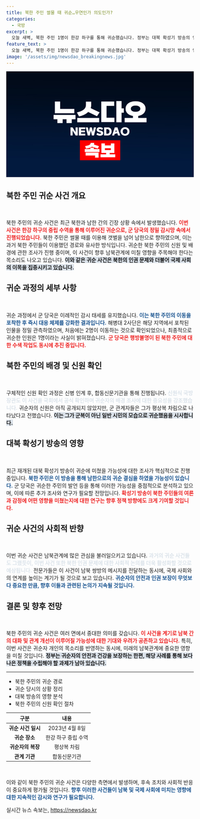 ```yaml
---
title: 북한 주민 썰물 때 귀순…우연인가 의도인가?
categories:
  - 국방
excerpt: >
  오늘 새벽, 북한 주민 1명이 한강 하구를 통해 귀순했습니다. 정부는 대북 확성기 방송의 영향 여부를 조사 중이며, 북한 측에서는 추가 귀순이 있을 가능성도 점쳐지고 있습니다.
feature_text: >
  오늘 새벽, 북한 주민 1명이 한강 하구를 통해 귀순했습니다. 정부는 대북 확성기 방송의 영향 여부를 조사 중이며, 북한 측에서는 추가 귀순이 있을 가능성도 점쳐지고 있습니다.
image: '/assets/img/newsdao_breakingnews.jpg'
---
```


<p><img src="/assets/img/newsdao_breakingnews.jpg" alt="firstkoreanews 속보" /></p>

<h2 data-ke-size="size26">북한 주민 귀순 사건 개요</h2>

<p data-ke-size="size16">&nbsp;</p>

<p>북한 주민의 귀순 사건은 최근 북한과 남한 간의 긴장 상황 속에서 발생했습니다. <b><span style="color: #ee2323;">이번 사건은 한강 하구의 중립 수역을 통해 이루어진 귀순으로, 군 당국의 정밀 감시망 속에서 진행되었습니다.</span></b> 북한 주민은 썰물 때를 이용해 갯벌을 넘어 남한으로 향하였으며, 이는 과거 북한 주민들이 이용했던 경로와 유사한 방식입니다. 귀순한 북한 주민의 신원 및 배경에 관한 조사가 진행 중이며, 이 사건이 향후 남북관계에 미칠 영향을 주목해야 한다는 목소리도 나오고 있습니다. <b><span style="background-color: #21538527;">이와 같은 귀순 사건은 북한의 인권 문제와 더불어 국제 사회의 이목을 집중시키고 있습니다.</span></b> </p>

<h2 data-ke-size="size26">귀순 과정의 세부 사항</h2>

<p data-ke-size="size16">&nbsp;</p>

<p>귀순 과정에서 군 당국은 이례적인 감시 태세를 유지했습니다. <b><span style="color: #1a5490;">이는 북한 주민의 이동을 포착한 후 즉시 대응 체제를 강화한 결과입니다.</span></b> 해병대 2사단은 해당 지역에서 포착된 인물을 정밀 관측하였으며, 처음에는 2명이 이동하는 것으로 확인되었으나, 최종적으로 귀순한 인원은 1명이라는 사실이 밝혀졌습니다. <b><span style="color: #ee2323;">군 당국은 행방불명이 된 북한 주민에 대한 수색 작업도 동시에 추진 중입니다.</span></b> </p>

<h2 data-ke-size="size26">북한 주민의 배경 및 신원 확인</h2>

<p data-ke-size="size16">&nbsp;</p>

<p>구체적인 신원 확인 과정은 신병 인계 후, 합동신문기관을 통해 진행됩니다. <b><span style="color: #21538527;">신원식 국방장관도 이 사건을 국회에서 공식 확인하며 귀순자의 배경 조사에 대한 중요성을 강조했습니다.</span></b> 귀순자의 신원은 아직 공개되지 않았지만, 군 관계자들은 그가 평상복 차림으로 나타났다고 전했습니다. <b><span style="background-color: #21538527;">이는 그가 군복이 아닌 일반 시민의 모습으로 귀순했음을 시사합니다.</span></b> </p>

<h2 data-ke-size="size26">대북 확성기 방송의 영향</h2>

<p data-ke-size="size16">&nbsp;</p>

<p>최근 재개된 대북 확성기 방송이 귀순에 미쳤을 가능성에 대한 조사가 핵심적으로 진행 중입니다. <b><span style="color: #1a5490;">북한 주민은 이 방송을 통해 남한으로의 귀순 결심을 하였을 가능성이 있습니다.</span></b> 군 당국은 귀순한 주민의 발언 등을 통해 이러한 가능성을 중점적으로 분석하고 있으며, 이에 따른 추가 조사와 연구가 필요할 전망입니다. <b><span style="color: #ee2323;">확성기 방송이 북한 주민들의 여론과 감정에 어떤 영향을 미쳤는지에 대한 연구는 향후 정책 방향에도 크게 기여할 것입니다.</span></b> </p>

<h2 data-ke-size="size26">귀순 사건의 사회적 반향</h2>

<p data-ke-size="size16">&nbsp;</p>

<p>이번 귀순 사건은 남북관계에 많은 관심을 불러일으키고 있습니다. <b><span style="color: #21538527;">과거의 귀순 사건들도 그랬듯이, 이번 사건 또한 북한 인권 문제에 대한 사회적 논의를 더욱 활성화할 것으로 예상됩니다.</span></b> 전문가들은 이 사건이 남북 쌍방의 메시지를 전달하는 동시에, 국제 사회와의 연계를 높이는 계기가 될 것으로 보고 있습니다. <b><span style="color: #1a5490;">귀순자의 안전과 인권 보장이 무엇보다 중요한 만큼, 향후 이들과 관련된 논의가 지속될 것입니다.</span></b> </p>

<h2 data-ke-size="size26">결론 및 향후 전망</h2>

<p data-ke-size="size16">&nbsp;</p>

<p>북한 주민의 귀순 사건은 여러 면에서 중대한 의미를 갖습니다. <b><span style="color: #ee2323;">이 사건을 계기로 남북 간의 대화 및 관계 개선이 이루어질 가능성에 대한 기대와 우려가 공존하고 있습니다.</span></b> 특히, 이번 사건은 귀순자 개인의 목소리를 반영하는 동시에, 미래의 남북관계에 중요한 영향을 미칠 것입니다. <b><span style="background-color: #21538527;">정부는 귀순자의 안전과 건강을 보장하는 한편, 해당 사례를 통해 보다 나은 정책을 수립해야 할 과제가 남아 있습니다.</span></b> </p>

<hr />

<ul>
    <li>북한 주민의 귀순 경로</li>
    <li>귀순 당시의 상황 정리</li>
    <li>대북 방송의 영향 분석</li>
    <li>북한 주민의 신원 확인 절차</li>
</ul>

<table>
    <thead>
        <tr>
            <th style="text-align: center;"><b>구분</b></th>
            <th style="text-align: center;"><b>내용</b></th>
        </tr>
    </thead>
    <tbody>
        <tr>
            <td style="text-align: center; height: 17px;"><b>귀순 사건 일시</b></td>
            <td style="text-align: center; height: 17px;">2023년 4월 8일</td>
        </tr>
        <tr>
            <td style="text-align: center; height: 17px;"><b>귀순 장소</b></td>
            <td style="text-align: center; height: 17px;">한강 하구 중립 수역</td>
        </tr>
        <tr>
            <td style="text-align: center; height: 17px;"><b>귀순자의 복장</b></td>
            <td style="text-align: center; height: 17px;">평상복 차림</td>
        </tr>
        <tr>
            <td style="text-align: center; height: 17px;"><b>관계 기관</b></td>
            <td style="text-align: center; height: 17px;">합동신문기관</td>
        </tr>
    </tbody>
</table>

<p data-ke-size="size16">&nbsp;</p> 

<p>이와 같이 북한 주민의 귀순 사건은 다양한 측면에서 발생하며, 후속 조치와 사회적 반응이 중요하게 평가될 것입니다. <b><span style="color: #1a5490;">향후 이러한 사건들이 남북 및 국제 사회에 미치는 영향에 대한 지속적인 감시와 연구가 필요합니다. </span></b></p>
실시간 뉴스 속보는, <a href="https://newsdao.kr" rel="dofollow">https://newsdao.kr</a>


